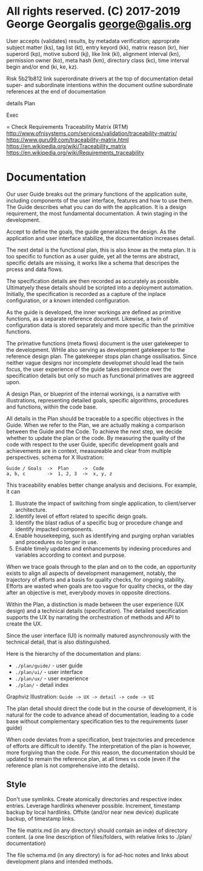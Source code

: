 # All rights reserved. (C) 2017-2019 George Georgalis <george@galis.org>


User accepts (validates) results, by metadata verification;
approprate subject matter (ks), tag list (kt), entry keyord (kk),
matrix reason (kr), hier superord (kp), motive subord (kj), like
link (kl), alignment interval (kn), permission owner (ko), meta
hash (km), directory class (kc), time interval begin and/or end
(ki, ke, kz).


Risk
5b21b812 
link superordinate drivers at the top of documentation
detail super- and subordinate intentions within the document
outline subordinate references at the end of documentation


details 
Plan

Exec

= Check
Requirements Traceability Matrix (RTM)
    http://www.ofnisystems.com/services/validation/traceability-matrix/
    https://www.guru99.com/traceability-matrix.html
    https://en.wikipedia.org/wiki/Traceability_matrix
    https://en.wikipedia.org/wiki/Requirements_traceability



# Documentation

Our user Guide breaks out the primary functions of the application suite,
including components of the user interface, features and how to use them.
The Guide describes what you can do with the application.
It is a design requirement, the most fundamental documentation.
A twin staging in the development.

Accept to define the goals, the guide generalizes the design.
As the application and user interface stabilize, the documentation increases detail.

The next detail is the functional plan, this is also know as the meta plan. It is
too specific to function as a user guide, yet all the terms are abstract, specific
details are missing, it works like a schema that descripes the prcess and data flows.

The specification details are then recorded as accurately as possible. Ultimatyely
these details should be scripted into a deployment automation. Initially, the specification
is recorded as a capture of the inplace configuration, or a known intended configuration.

As the guide is developed, the inner workings are defined as primitive functions, as a separate 
reference document. Likewise, a twin of configuration data is stored separately
and more specific than the primitive functions.

The primative functions (meta flows) document is the user gatekeeper to the development.
WHile also serving as development gatekeeper to the reference design plan. The gatekeeper
stops plan change ossilisatios. Since neither vague designs nor incomplete developmet should lead
the twin focus, the user experience of the guide takes precidence over the specification details
but only so much as functional primatives are aggreed upon.




A design Plan, or blueprint of the internal workings, is a narrative with illustrations,
representing detailed goals, specific algorithms, procedures and functions, within the code base.

All details in the Plan should be traceable to a specific objectives in the Guide.
When we refer to the Plan, we are actually making a comparison between the Guide and the Code.
To achieve the next step, we decide whether to update the plan or the code.
By measuring the quality of the code with respect to the user Guide, specific
development goals and achievements are in context, measureable and clear from multiple perspectives.
schema for X
Illustration:
```
Guide / Goals  ->  Plan     ->  Code
a, b, c        ->  1, 2, 3  ->  x, y, z
```

This traceability enables better change analysis and decisions. For example, it can 
1. Illustrate the impact of switching from single application, to client/server architecture.
1. Identify level of effort related to specific deign goals.
1. Identify the blast radius of a specific bug or procedure change and identify impacted components.
1. Enable housekeeping, such as identifying and purging orphan variables and procedures no longer in use.
1. Enable timely updates and enhancements by indexing procedures and variables according to context and purpose.

When we trace goals through to the plan and on to the code,
an opportunity exists to align all aspects of development management,
notably, the trajectory of efforts and a basis for quality checks, for ongoing stability.
Efforts are wasted when goals are too vague for quality checks, or the day after an objective is met, everybody moves in opposite directions.

Within the Plan, a distinction is made between the user experience (UX design) and a technical details (specification).
The detailed specification supports the UX by narrating the orchestration of methods and API to create the UX.

Since the user interface (UI) is normally matured asynchronously with the technical detail, that is also distinguished.

Here is the hierarchy of the documentation and plans:
* `./plan/guide/` - user guide
* `./plan/ui/` - user interface
* `./plan/ux/` - user experience
* `./plan/` - detail index

Graphviz Illustration: `Guide -> UX -> detail -> code -> UI` 


The plan detail should direct the code but in the course of development,
it is natural for the code to advance ahead of documentation,
leading to a code base without complementary specification
ties to the requirements (user guide)

When code deviates from a specification, best trajectories and precedence of efforts 
are difficult to identify. The interpretation of the plan is however, more forgiving than the code.
For this reason, the documentation should be updated to remain the reference plan, at all times vs code
(even if the reference plan is not comprehensive into the details).


## Style

Don't use symlinks. Create atomically directories and respective index entries.
Leverage hardlinks whenever possible. Increment, timestamp backup by local hardlinks.
Offsite (and/or near new device) duplicate backup, of timestamp links.

The file matrix.md (in any directory) should contain an index of directory content.
(a one line description of files/folders, with relative links to ./plan/ documentation)

The file schema.md (in any directory) is for ad-hoc notes and links about development plans and intended methods.

